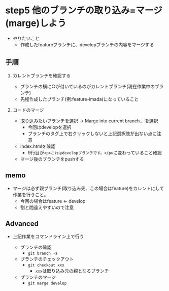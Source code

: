 # step5 他のブランチの取り込み=マージ(marge)しよう

* やりたいこと
  * 作成したfeatureブランチに、developブランチの内容をマージする

## 手順

1. カレントブランチを確認する
    * ブランチの横に○が付いているのがカレントブランチ(現在作業中のブランチ)
    * 先程作成したブランチ(例:feature-imada)になっていること

1. コードのマージ
    * 取り込みたいブランチを選択 -> Marge into current branch... を選択
      * 今回はdevelopを選択
      * ブランチのタグ上で右クリックしないと上記選択肢が出ない点に注意
    * index.htmlを確認
      * 9行目が`<p>これはdevelopブランチです。</p>`に変わっていること確認
    * マージ後のブランチをpushする

## memo

* マージは必ず親ブランチ(取り込み先、この場合はfeature)をカレントにして作業を行うこと。
  * 今回の場合はfeature <- develop
  * 割と間違えやすいので注意

## Advanced

* 上記作業をコマンドライン上で行う

  * ブランチの確認
    * `git branch -a`
  * ブランチのチェックアウト
    * `git checkout xxx`
      * `xxx`は取り込み元の親となるブランチ
  * ブランチのマージ
    * `git marge develop`
